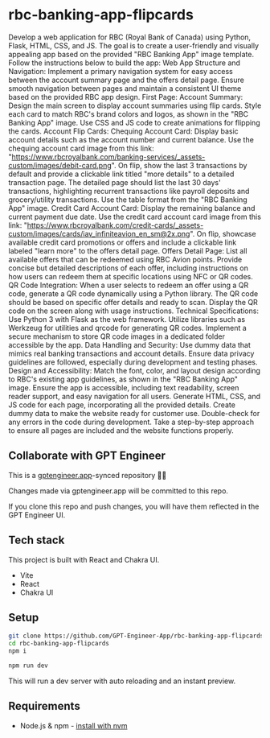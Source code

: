 # rbc-banking-app-flipcards

Develop a web application for RBC (Royal Bank of Canada) using Python, Flask, HTML, CSS, and JS. The goal is to create a user-friendly and visually appealing app based on the provided "RBC Banking App" image template. Follow the instructions below to build the app:
Web App Structure and Navigation:
Implement a primary navigation system for easy access between the account summary page and the offers detail page.
Ensure smooth navigation between pages and maintain a consistent UI theme based on the provided RBC app design.
First Page: Account Summary:
Design the main screen to display account summaries using flip cards.
Style each card to match RBC's brand colors and logos, as shown in the "RBC Banking App" image.
Use CSS and JS code to create animations for flipping the cards.
Account Flip Cards:
Chequing Account Card:
Display basic account details such as the account number and current balance.
Use the chequing account card image from this link: "https://www.rbcroyalbank.com/banking-services/_assets-custom/images/debit-card.png".
On flip, show the last 3 transactions by default and provide a clickable link titled "more details" to a detailed transaction page.
The detailed page should list the last 30 days' transactions, highlighting recurrent transactions like payroll deposits and grocery/utility transactions. Use the table format from the "RBC Banking App" image.
Credit Card Account Card:
Display the remaining balance and current payment due date.
Use the credit card account card image from this link: "https://www.rbcroyalbank.com/credit-cards/_assets-custom/images/cards/iav_infiniteavion_en_sm@2x.png".
On flip, showcase available credit card promotions or offers and include a clickable link labeled "learn more" to the offers detail page.
Offers Detail Page:
List all available offers that can be redeemed using RBC Avion points.
Provide concise but detailed descriptions of each offer, including instructions on how users can redeem them at specific locations using NFC or QR codes.
QR Code Integration:
When a user selects to redeem an offer using a QR code, generate a QR code dynamically using a Python library.
The QR code should be based on specific offer details and ready to scan.
Display the QR code on the screen along with usage instructions.
Technical Specifications:
Use Python 3 with Flask as the web framework.
Utilize libraries such as Werkzeug for utilities and qrcode for generating QR codes.
Implement a secure mechanism to store QR code images in a dedicated folder accessible by the app.
Data Handling and Security:
Use dummy data that mimics real banking transactions and account details.
Ensure data privacy guidelines are followed, especially during development and testing phases.
Design and Accessibility:
Match the font, color, and layout design according to RBC's existing app guidelines, as shown in the "RBC Banking App" image.
Ensure the app is accessible, including text readability, screen reader support, and easy navigation for all users.
Generate HTML, CSS, and JS code for each page, incorporating all the provided details. Create dummy data to make the website ready for customer use. Double-check for any errors in the code during development. Take a step-by-step approach to ensure all pages are included and the website functions properly.

## Collaborate with GPT Engineer

This is a [gptengineer.app](https://gptengineer.app)-synced repository 🌟🤖

Changes made via gptengineer.app will be committed to this repo.

If you clone this repo and push changes, you will have them reflected in the GPT Engineer UI.

## Tech stack

This project is built with React and Chakra UI.

- Vite
- React
- Chakra UI

## Setup

```sh
git clone https://github.com/GPT-Engineer-App/rbc-banking-app-flipcards.git
cd rbc-banking-app-flipcards
npm i
```

```sh
npm run dev
```

This will run a dev server with auto reloading and an instant preview.

## Requirements

- Node.js & npm - [install with nvm](https://github.com/nvm-sh/nvm#installing-and-updating)
